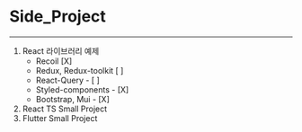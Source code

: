 # Side_Project

<hr/>

1. React 라이브러리 예제
   - Recoil [X]
   - Redux, Redux-toolkit [ ]
   - React-Query - [ ]
   - Styled-components - [X]
   - Bootstrap, Mui - [X]
2. React TS Small Project <br/>
3. Flutter Small Project <br/>
